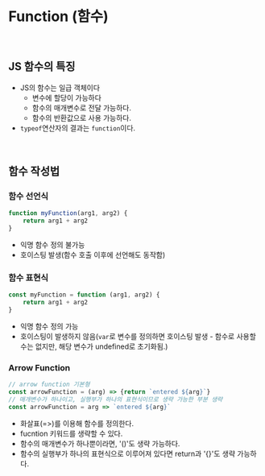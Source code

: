 # Function (함수)

<br>

## JS 함수의 특징

- JS의 함수는 일급 객체이다
  - 변수에 할당이 가능하다
  - 함수의 매개변수로 전달 가능하다.
  - 함수의 반환값으로 사용 가능하다.
- `typeof`연산자의 결과는 `function`이다.

<br>

## 함수 작성법

### 함수 선언식

```javascript
function myFunction(arg1, arg2) {
    return arg1 + arg2
}
```

- 익명 함수 정의 불가능
- 호이스팅 발생(함수 호출 이후에 선언해도 동작함)

### 함수 표현식

```javascript
const myFunction = function (arg1, arg2) {
    return arg1 + arg2
}
```

- 익명 함수 정의 가능
- 호이스팅이 발생하지 않음(`var`로 변수를 정의하면 호이스팅 발생 - 함수로 사용할 수는 없지만, 해당 변수가 undefined로 초기화됨.)

### Arrow Function

```javascript
// arrow function 기본형
const arrowFunction = (arg) => {return `entered ${arg}`}
// 매개변수가 하나이고, 실행부가 하나의 표현식이므로 생략 가능한 부분 생략
const arrowFunction = arg => `entered ${arg}`
```

- 화살표(=>)를 이용해 함수를 정의한다.
- fucntion 키워드를 생략할 수 있다.
- 함수의 매개변수가 하나뿐이라면, '()'도 생략 가능하다.
- 함수의 실행부가 하나의 표현식으로 이루어져 있다면 return과 '{}'도 생략 가능하다.